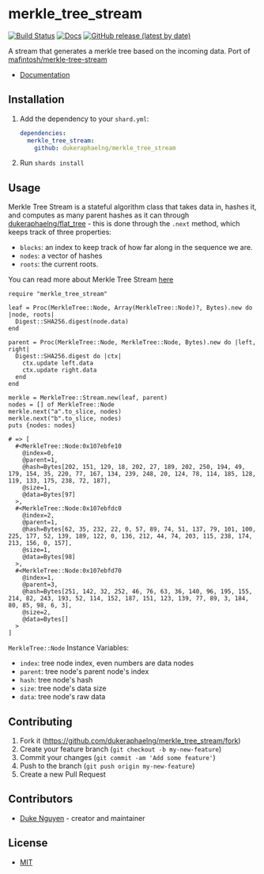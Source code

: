 # merkle_tree_stream

[![Build Status](https://travis-ci.com/dukeraphaelng/merkle_tree_stream.svg?branch=master)](https://travis-ci.com/dukeraphaelng/merkle_tree_stream) [![Docs](https://img.shields.io/badge/docs-available-brightgreen.svg)](https://dukeraphaelng.github.io/merkle_tree_stream/) [![GitHub release (latest by date)](https://img.shields.io/github/v/release/dukeraphaelng/merkle_tree_stream)](https://img.shields.io/github/v/release/dukeraphaelng/merkle_tree_stream?style=flat-square)

A stream that generates a merkle tree based on the incoming data. Port of [mafintosh/merkle-tree-stream](https://github.com/mafintosh/merkle-tree-stream)

- [Documentation](https://dukeraphaelng.github.io/merkle_tree_stream/)

## Installation

1. Add the dependency to your `shard.yml`:

   ```yaml
   dependencies:
     merkle_tree_stream:
       github: dukeraphaelng/merkle_tree_stream
   ```

2. Run `shards install`

## Usage

Merkle Tree Stream is a stateful algorithm class that takes data in, hashes it, and computes as many parent hashes as it can through [dukeraphaelng/flat_tree](https://github.com/dukeraphaelng/flat_tree) - this is done through the `.next` method, which keeps track of three properties:
- `blocks`: an index to keep track of how far along in the sequence we are.
- `nodes`: a vector of hashes
- `roots`: the current roots.

You can read more about Merkle Tree Stream [here](https://datprotocol.github.io/book/ch02-02-merkle-tree-stream.html)

```crystal
require "merkle_tree_stream"

leaf = Proc(MerkleTree::Node, Array(MerkleTree::Node)?, Bytes).new do |node, roots|
  Digest::SHA256.digest(node.data)
end

parent = Proc(MerkleTree::Node, MerkleTree::Node, Bytes).new do |left, right|
  Digest::SHA256.digest do |ctx|
    ctx.update left.data
    ctx.update right.data
  end
end

merkle = MerkleTree::Stream.new(leaf, parent)
nodes = [] of MerkleTree::Node
merkle.next("a".to_slice, nodes)
merkle.next("b".to_slice, nodes)
puts {nodes: nodes}

# => [
  #<MerkleTree::Node:0x107ebfe10 
    @index=0, 
    @parent=1, 
    @hash=Bytes[202, 151, 129, 18, 202, 27, 189, 202, 250, 194, 49, 179, 154, 35, 220, 77, 167, 134, 239, 248, 20, 124, 78, 114, 185, 128, 119, 133, 175, 238, 72, 187], 
    @size=1, 
    @data=Bytes[97]
  >,
  #<MerkleTree::Node:0x107ebfdc0 
    @index=2, 
    @parent=1, 
    @hash=Bytes[62, 35, 232, 22, 0, 57, 89, 74, 51, 137, 79, 101, 100, 225, 177, 52, 139, 189, 122, 0, 136, 212, 44, 74, 203, 115, 238, 174, 213, 156, 0, 157], 
    @size=1, 
    @data=Bytes[98]
  >, 
  #<MerkleTree::Node:0x107ebfd70 
    @index=1, 
    @parent=3, 
    @hash=Bytes[251, 142, 32, 252, 46, 76, 63, 36, 140, 96, 195, 155, 214, 82, 243, 193, 52, 114, 152, 187, 151, 123, 139, 77, 89, 3, 184, 80, 85, 98, 6, 3], 
    @size=2, 
    @data=Bytes[]
  >
]
```

`MerkleTree::Node` Instance Variables:
- `index`: tree node index, even numbers are data nodes
- `parent`: tree node's parent node's index
- `hash`: tree node's hash
- `size`: tree node's data size
- `data`: tree node's raw data

## Contributing

1. Fork it (<https://github.com/dukeraphaelng/merkle_tree_stream/fork>)
2. Create your feature branch (`git checkout -b my-new-feature`)
3. Commit your changes (`git commit -am 'Add some feature'`)
4. Push to the branch (`git push origin my-new-feature`)
5. Create a new Pull Request

## Contributors

- [Duke Nguyen](https://github.com/dukeraphaelng) - creator and maintainer

## License

- [MIT](LICENSE)